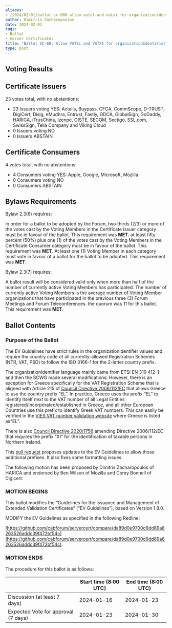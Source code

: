 ```yaml
---
aliases:
- /2024/02/01/ballot-sc-008-allow-vatel-and-vatxi-for-organizationidentifier/
author: Dimitris Zacharopoulos
date: 2024-02-01
tags:
- Ballot
- Server Certificates
title: 'Ballot SC-68: Allow VATEL and VATXI for organizationIdentifier'
type: post
---
```

## Voting Results

## Certificate Issuers

23 votes total, with no abstentions:
- 23 Issuers voting YES: Actalis, Buypass, CFCA, CommScope, D-TRUST, DigiCert, Disig, eMudhra, Entrust, Fastly, GDCA, GlobalSign, GoDaddy, HARICA, iTrusChina, Izenpe, OISTE, SECOM, Sectigo, SSL.com, SwissSign, Telia Company and Viking Cloud
- 0 Issuers voting NO
- 0 Issuers ABSTAIN

## Certificate Consumers

4 votes total, with no abstentions:
- 4 Consumers voting YES: Apple, Google, Microsoft, Mozilla
- 0 Consumers voting NO
- 0 Consumers ABSTAIN

## Bylaws Requirements

Bylaw 2.3(6) requires:

In order for a ballot to be adopted by the Forum, two‐thirds (2/3) or more of the votes cast by the Voting Members in the Certificate Issuer category must be in favour of the ballot. This requirement was **MET**.
at least fifty percent (50%) plus one (1) of the votes cast by the Voting Members in the Certificate Consumer category must be in favour of the ballot. This requirement was **MET**.
At least one (1) Voting Member in each category must vote in favour of a ballot for the ballot to be adopted. This requirement was **MET**.

Bylaw 2.3(7) requires:

A ballot result will be considered valid only when more than half of the number of currently active Voting Members has participated. The number of currently active Voting Members is the average number of Voting Member organizations that have participated in the previous three (3) Forum Meetings and Forum Teleconferences.
the quorum was 11 for this ballot. This requirement was **MET**.

 
## Ballot Contents

### Purpose of the Ballot

The EV Guidelines have strict rules in the organizationIdentifier values and require the country code of all currently-allowed Registration Schemes (NTR, VAT, PSD) to follow the ISO 3166-1 for the 2-letter country prefix.

The organizationIdentifier language mainly came from ETSI EN 319 412-1 and then the SCWG made several modifications. However, there is an exception for Greece specifically for the VAT Registration Scheme that is aligned with Article 215 of [Council Directive 2006/112/EC](https://eur-lex.europa.eu/eli/dir/2006/112/oj) that allows Greece to use the country prefix “EL”. In practice, Greece uses the prefix “EL” to identify itself next to the VAT number of all Legal Entities registered/incorporated/established in Greece, and all other European Countries use this prefix to identify Greek VAT numbers. This can easily be verified in the [VIES VAT number validation website](https://ec.europa.eu/taxation_customs/vies/#/vat-validation) where Greece is listed as”EL”.

There is also [Council Directive 2020/1756](https://eur-lex.europa.eu/eli/dir/2020/1756/oj) amending Directive 2006/112/EC that requires the prefix “XI” for the identification of taxable persons in Northern Ireland.

This [pull request](https://github.com/cabforum/servercert/pull/473) proposes updates to the EV Guidelines to allow those additional prefixes. It also fixes some formatting issues.

The following motion has been proposed by Dimitris Zacharopoulos of HARICA and endorsed by Ben Wilson of Mozilla and Corey Bonnell of Digicert.

### MOTION BEGINS

This ballot modifies the “Guidelines for the Issuance and Management of Extended Validation Certificates” (“EV Guidelines”), based on Version 1.8.0.

MODIFY the EV Guidelines as specified in the following Redline:

[https://github.com/cabforum/servercert/compare/da89d0e9700c6dd89a8263526addc39f472bf54c](https://github.com/cabforum/servercert/compare/da89d0e9700c6dd89a8263526addc39f472bf54c).

### MOTION ENDS

The procedure for this ballot is as follows:

||Start time (8:00 UTC) |	End time (8:00 UTC)|
|------|------|------|
|Discussion (at least 7 days)| 	2024-01-16 |	2024-01-23|
|Expected Vote for approval (7 days)| 	2024-01-23 |	2024-01-30|-
